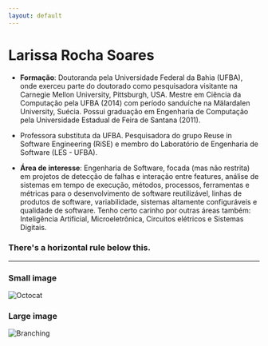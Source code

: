 ```yaml
---
layout: default
---
```

# Larissa Rocha Soares
<!-- **Larissa Rocha Soares**  -->
<!-- , _italic_, or ~~strikethrough~~. -->

<!-- [Link to another page](./another-page.html). -->

* **Formação**: Doutoranda pela Universidade Federal da Bahia (UFBA), onde exerceu parte do doutorado como pesquisadora visitante na Carnegie Mellon University, Pittsburgh, USA. 
Mestre em Ciência da Computação pela UFBA (2014) com período sanduíche na Mälardalen University, Suécia. 
Possui graduação em Engenharia de Computação pela Universidade Estadual de Feira de Santana (2011). 

* Professora substituta da UFBA. Pesquisadora do grupo Reuse in Software Engineering (RiSE) e membro do Laboratório de Engenharia de Software (LES - UFBA). 

* **Área de interesse**: Engenharia de Software,  focada (mas não restrita) em projetos de detecção de falhas e interação entre features, análise de sistemas em tempo de execução, métodos, processos, ferramentas e métricas para o desenvolvimento de software reutilizável, linhas de produtos de software, variabilidade, sistemas altamente configuráveis e qualidade de software.
Tenho certo carinho por outras áreas também: Inteligência Artificial, Microeletrônica, Circuitos elétricos e Sistemas Digitais.

<!-- ##### Header 5

1.  This is an ordered list following a header.
2.  This is an ordered list following a header.
3.  This is an ordered list following a header. -->
<!-- 
###### Header 6

| head1        | head two          | three |
|:-------------|:------------------|:------|
| ok           | good swedish fish | nice  |
| out of stock | good and plenty   | nice  |
| ok           | good `oreos`      | hmm   |
| ok           | good `zoute` drop | yumm  |
 -->

### There's a horizontal rule below this.

* * *

<!-- ### Here is an unordered list:

*   Item foo
*   Item bar
*   Item baz
*   Item zip

### And an ordered list:

1.  Item one
1.  Item two
1.  Item three
1.  Item four

### And a nested list:

- level 1 item
  - level 2 item
  - level 2 item
    - level 3 item
    - level 3 item
- level 1 item
  - level 2 item
  - level 2 item
  - level 2 item
- level 1 item
  - level 2 item
  - level 2 item
- level 1 item -->

### Small image

![Octocat](https://assets-cdn.github.com/images/icons/emoji/octocat.png)

### Large image

![Branching](https://guides.github.com/activities/hello-world/branching.png)


<!-- ### Definition lists can be used with HTML syntax.

<dl>
<dt>Name</dt>
<dd>Godzilla</dd>
<dt>Born</dt>
<dd>1952</dd>
<dt>Birthplace</dt>
<dd>Japan</dd>
<dt>Color</dt>
<dd>Green</dd>
</dl> -->

<!-- ```
Long, single-line code blocks should not wrap. They should horizontally scroll if they are too long. This line should be long enough to demonstrate this.
```

```
The final element.
``` -->
